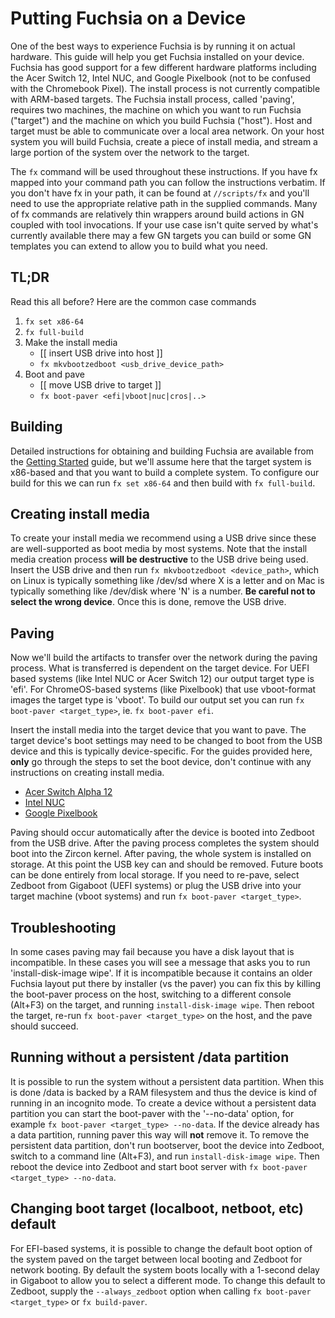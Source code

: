 # Putting Fuchsia on a Device

One of the best ways to experience Fuchsia is by running it on actual hardware.
This guide will help you get Fuchsia installed on your device. Fuchsia has good
support for a few different hardware platforms including the Acer Switch 12,
Intel NUC, and Google Pixelbook (not to be confused with the Chromebook Pixel).
The install process is not currently compatible with ARM-based targets. The
Fuchsia install process, called 'paving', requires two machines, the machine on
which you want to run Fuchsia ("target") and the machine on which you build
Fuchsia ("host"). Host and target must be able to communicate over a local area
network. On your host system you will build Fuchsia, create a piece of install
media, and stream a large portion of the system over the network to the target.

The `fx` command will be used throughout these instructions. If you have fx
mapped into your command path you can follow the instructions verbatim. If you
don't have fx in your path, it can be found at `//scripts/fx` and you'll need
to use the appropriate relative path in the supplied commands. Many of fx
commands are relatively thin wrappers around build actions in GN coupled with
tool invocations. If your use case isn't quite served by what's currently
available there may a few GN targets you can build or some GN templates you can
extend to allow you to build what you need.

## TL;DR

Read this all before? Here are the common case commands
1. `fx set x86-64`
2. `fx full-build`
3. Make the install media
    * [[ insert USB drive into host ]]
    * `fx mkvbootzedboot <usb_drive_device_path>`
4. Boot and pave
    * [[ move USB drive to target ]]
    * `fx boot-paver <efi|vboot|nuc|cros|..>`

## Building

Detailed instructions for obtaining and building Fuchsia are available from the
[Getting Started](getting_started.md) guide, but we'll assume here that the
target system is x86-based and that you want to build a complete system. To
configure our build for this we can run `fx set x86-64` and then build with
`fx full-build`.

## Creating install media

To create your install media we recommend using a USB drive since these are
well-supported as boot media by most systems. Note that the install media
creation process **will be destructive** to the USB drive being used. Insert the
USB drive and then run `fx mkvbootzedboot <device_path>`, which on Linux is
typically something like /dev/sd<X> where X is a letter and on Mac is typically
something like /dev/disk<N> where 'N' is a number. **Be careful not to select
the wrong device**. Once this is done, remove the USB drive.

## Paving

Now we'll build the artifacts to transfer over the network during the paving
process. What is transferred is dependent on the target device. For UEFI based
systems (like Intel NUC or Acer Switch 12) our output target type is 'efi'. For
ChromeOS-based systems (like Pixelbook) that use vboot-format images the target
type is 'vboot'. To build our output set you can run
`fx boot-paver <target_type>`, ie. `fx boot-paver efi`.

Insert the install media into the target device that you want to pave. The target
device's boot settings may need to be changed to boot from the USB device and
this is typically device-specific. For the guides provided here, **only** go
through the steps to set the boot device, don't continue with any instructions on
creating install media.
* [Acer Switch Alpha 12](https://fuchsia.googlesource.com/zircon/+/master/docs/targets/acer12.md)
* [Intel NUC](https://fuchsia.googlesource.com/zircon/+/master/docs/targets/nuc.md)
* [Google Pixelbook](hardware/pixelbook.md)

Paving should occur automatically after the device is booted into Zedboot from the
USB drive. After the paving process completes the system should boot into the
Zircon kernel. After paving, the whole system is installed on storage. At this
point the USB key can and should be removed. Future boots can be done entirely
from local storage. If you need to re-pave, select Zedboot from Gigaboot (UEFI
systems) or plug the USB drive into your target machine (vboot systems) and run
`fx boot-paver <target_type>`.

## Troubleshooting

In some cases paving may fail because you have a disk layout that is incompatible.
In these cases you will see a message that asks you to run
'install-disk-image wipe'. If it is incompatible because it contains an older
Fuchsia layout put there by installer (vs the paver) you can fix this by killing
the boot-paver process on the host, switching to a different console (Alt+F3) on
the target, and running `install-disk-image wipe`. Then reboot the target,
re-run `fx boot-paver <target_type>` on the host, and the pave should succeed.

## Running without a persistent /data partition

It is possible to run the system without a persistent data partition. When this is
done /data is backed by a RAM filesystem and thus the device is kind of running in
an incognito mode. To create a device without a persistent data partition you can
start the boot-paver with the '--no-data' option, for example
`fx boot-paver <target_type> --no-data`. If the device already has a data
partition, running paver this way will **not** remove it. To remove the persistent
data partition, don't run bootserver, boot the device into Zedboot, switch to a
command line (Alt+F3), and run `install-disk-image wipe`. Then reboot the
device into Zedboot and start boot server with
`fx boot-paver <target_type> --no-data`.

## Changing boot target (localboot, netboot, etc) default

For EFI-based systems, it is possible to change the default boot option of the
system paved on the target between local booting and Zedboot for network booting.
By default the system boots locally with a 1-second delay in Gigaboot to allow you
to select a different mode. To change this default to Zedboot, supply the
`--always_zedboot` option when calling `fx boot-paver <target_type>` or
`fx build-paver`.
